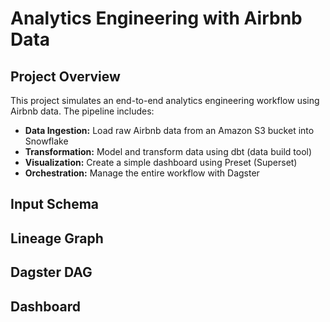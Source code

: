 # Analytics Engineering with Airbnb Data

## Project Overview

This project simulates an end-to-end analytics engineering workflow using Airbnb data. The pipeline includes:

* **Data Ingestion:** Load raw Airbnb data from an Amazon S3 bucket into Snowflake
* **Transformation:** Model and transform data using dbt (data build tool)
* **Visualization:** Create a simple dashboard using Preset (Superset)
* **Orchestration:** Manage the entire workflow with Dagster

## Input Schema

## Lineage Graph

## Dagster DAG

## Dashboard
